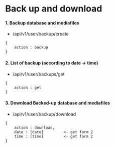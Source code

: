 # Back up and download

#### 1. Backup database and mediafiles
- /api/v1/user/backup/create
```
{
    action : backup
}
```


#### 2. List of backup (according to date -> time)
- /api/v1/user/backups/get
```
{
    action : get
}
```


#### 3. Download Backed-up database and mediafiles
- /api/v1/user/backup/download
```
{
    action : download,
    date : [date]         <- get form 2
    time : [time]         <- get form 2
}
```

